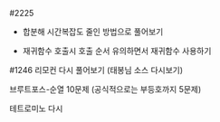 #2225 
- 합분해 시간복잡도 줄인 방법으로 풀어보기 

- 재귀함수 호출시 호출 순서 유의하면서 재귀함수 사용하기

#1246 리모컨 다시 풀어보기 (태봉님 소스 다시보기)


브루트포스-순열 10문제 (공식적으로는 부등호까지 5문제)

테트로미노 다시 


